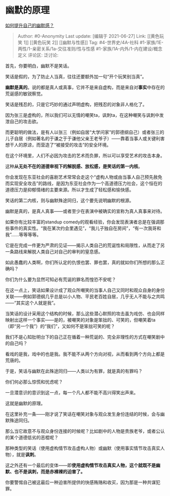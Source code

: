 # 幽默的原理
[如何提升自己的幽默感？](https://www.zhihu.com/question/19568671/answer/1927543008)

> Author: #0-Anonymity
> Last update: [编辑于 2021-06-27]
> Link: [[黄色玩笑 1]] [[黄色玩笑 2]] [[幽默与性感]]
> Tag: #4-世界史/4A-社科 #1-家族/1E-两性/1-亲密关系/1a-交往准则/性与性感 #1-家族/1A-内外/1-内在建设/概念定义
> 评论区:
> 泛讨论:

首先，你要明白，幽默不是笑话。

笑话是假的，为了防止人当真，往往还要额外加一句“开个玩笑别当真”。

**幽默是真的**。说的都是真人或真事，它并不是来自虚构，而是来自对**事实**中存在的荒诞感的敏锐察觉。

笑话是残忍的，只是它巧妙的通过声明虚构，把残忍的对象非人格化了。

因为张三是虚构的，所以我们可以无情的嘲笑ta，讽刺ta，在这种嘲笑与讽刺中发泄自己的攻击欲。

而更聪明的做法，是有人以张三（例如自居“大学问家”的郭德纲自己）或者张三的儿子自居（例如著名的于谦之于于谦他父亲王老爷子）——靠着当事人或关键利害想干人的原谅，而营造了“被接受的攻击”的安全环境。

在这个环境里，人们不必因为攻击的艺术而负罪，所以可以享受艺术的攻击本身。

这种**从无处不在的道德审视下的解脱感、放松感，是笑话的第一内核**。

你会发现在东亚社会的喜剧艺术常常会走这个“虚构人物或由当事人自己预先赦免而实现安全攻击”的路线，是因为东亚社会作为一个高道德压力社会，这个恒在的道德压力是抑郁情绪的主要来源。所以才生成了轻松感和愉快感。

笑话的第二内核，则与幽默殊途同归，这个要先说明幽默的根源。

幽默是真的，是真人真事——或者至少在表演中被确实的宣称为真人真事来对待。

如果你有比较丰富的standup comedy的观看经验，你会发现表演者总是在强调那些事件的真实性。“我在某次约会里遇见”，“我儿子独自在房间”，“有一次我哥和我”……等等等等。

它是在完成一件更为严肃的见证——揭示人类自己的荒诞性和局限性，从而走了另一条路线来解脱人类自己对自己的审判的窒息感。

如此愚蠢的人类啊，你们所认定的仇恨也罢、罪也罢，真的就如你们所想的那么正确吗？

你们为什么要为显然可知必有荒诞的罪名而惶恐不安呢？

在这一点上，笑话如果设计成了观众所嘲笑的当事人自己又同时和观众自身的身份关联——例如郭德纲几乎总是以小人物、平民老百姓自居，几乎无人不能与之共鸣——“其实这个人就是我”。

当笑话的设计采用这个结构的时候，那么这些潜心默照的攻击虽为戏仿、也会同样映射出这样一个事实——是的，被嘲笑的对象是笨拙的、可笑的，但嘲笑着ta（即“另一个我”）的“我们”，又如何不是笨拙可笑的呢？

我们不是心知肚明台下的自己正在循着一种荒诞的、完全非理性的方式在嘲笑剧中的自己吗？

看戏的是我，戏中的也是我。我不能不从两个方向对视，从而看到两个方向上都是荒唐的。

于是，笑话与幽默在此殊途同归——人类以为有罪，就是真的有罪吗？

你们何必那么惊慌和忧虑呢？

一旦潜意识的意识到这一点，每一个凡人都不能不高兴得笑出声来。

这就是幽默的原理。

在这里补充一条——刚才说了笑话在嘲笑对象与观众发生身份连结的时候，会与幽默殊途同归。

那么当它故意不与观众身份连接的时候呢？比如剧中的人物是贵族老爷，或者公认的某个道德低劣的恶棍呢？

那种类型的笑话（使用虚构情节攻击虚构人物）或幽默（使用事实情节攻击真实人物），就是**讽刺**。

这之外还有一个最后的变体——即**使用虚构情节攻击真实人物，这个就既不是幽默、也不是讽刺，而是赤裸裸的迫害了。**

你要警惕自己被这最后一种迫害所提供的快感贿赂和收买，因为那是一种共谋犯罪。
